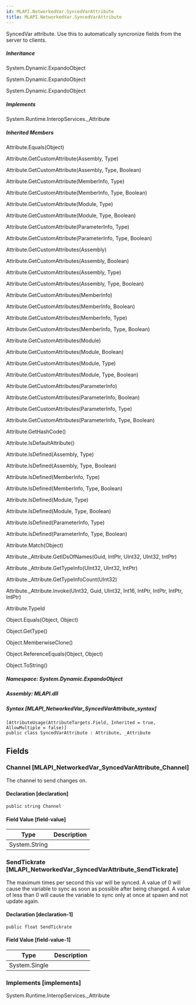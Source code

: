 ```yaml
---  
id: MLAPI.NetworkedVar.SyncedVarAttribute  
title: MLAPI.NetworkedVar.SyncedVarAttribute  
---
```


<div class="markdown level0 summary" markdown="1">

SyncedVar attribute. Use this to automatically syncronize fields from
the server to clients.

</div>

<div class="markdown level0 conceptual" markdown="1">

</div>

<div class="inheritance" markdown="1">

##### Inheritance

<div class="level0" markdown="1">

System.Dynamic.ExpandoObject

</div>

<div class="level1" markdown="1">

System.Dynamic.ExpandoObject

</div>

<div class="level2" markdown="1">

System.Dynamic.ExpandoObject

</div>

</div>

<div markdown="1" classs="implements">

##### Implements

<div markdown="1">

System.Runtime.InteropServices.\_Attribute

</div>

</div>

<div class="inheritedMembers" markdown="1">

##### Inherited Members

<div markdown="1">

Attribute.Equals(Object)

</div>

<div markdown="1">

Attribute.GetCustomAttribute(Assembly, Type)

</div>

<div markdown="1">

Attribute.GetCustomAttribute(Assembly, Type, Boolean)

</div>

<div markdown="1">

Attribute.GetCustomAttribute(MemberInfo, Type)

</div>

<div markdown="1">

Attribute.GetCustomAttribute(MemberInfo, Type, Boolean)

</div>

<div markdown="1">

Attribute.GetCustomAttribute(Module, Type)

</div>

<div markdown="1">

Attribute.GetCustomAttribute(Module, Type, Boolean)

</div>

<div markdown="1">

Attribute.GetCustomAttribute(ParameterInfo, Type)

</div>

<div markdown="1">

Attribute.GetCustomAttribute(ParameterInfo, Type, Boolean)

</div>

<div markdown="1">

Attribute.GetCustomAttributes(Assembly)

</div>

<div markdown="1">

Attribute.GetCustomAttributes(Assembly, Boolean)

</div>

<div markdown="1">

Attribute.GetCustomAttributes(Assembly, Type)

</div>

<div markdown="1">

Attribute.GetCustomAttributes(Assembly, Type, Boolean)

</div>

<div markdown="1">

Attribute.GetCustomAttributes(MemberInfo)

</div>

<div markdown="1">

Attribute.GetCustomAttributes(MemberInfo, Boolean)

</div>

<div markdown="1">

Attribute.GetCustomAttributes(MemberInfo, Type)

</div>

<div markdown="1">

Attribute.GetCustomAttributes(MemberInfo, Type, Boolean)

</div>

<div markdown="1">

Attribute.GetCustomAttributes(Module)

</div>

<div markdown="1">

Attribute.GetCustomAttributes(Module, Boolean)

</div>

<div markdown="1">

Attribute.GetCustomAttributes(Module, Type)

</div>

<div markdown="1">

Attribute.GetCustomAttributes(Module, Type, Boolean)

</div>

<div markdown="1">

Attribute.GetCustomAttributes(ParameterInfo)

</div>

<div markdown="1">

Attribute.GetCustomAttributes(ParameterInfo, Boolean)

</div>

<div markdown="1">

Attribute.GetCustomAttributes(ParameterInfo, Type)

</div>

<div markdown="1">

Attribute.GetCustomAttributes(ParameterInfo, Type, Boolean)

</div>

<div markdown="1">

Attribute.GetHashCode()

</div>

<div markdown="1">

Attribute.IsDefaultAttribute()

</div>

<div markdown="1">

Attribute.IsDefined(Assembly, Type)

</div>

<div markdown="1">

Attribute.IsDefined(Assembly, Type, Boolean)

</div>

<div markdown="1">

Attribute.IsDefined(MemberInfo, Type)

</div>

<div markdown="1">

Attribute.IsDefined(MemberInfo, Type, Boolean)

</div>

<div markdown="1">

Attribute.IsDefined(Module, Type)

</div>

<div markdown="1">

Attribute.IsDefined(Module, Type, Boolean)

</div>

<div markdown="1">

Attribute.IsDefined(ParameterInfo, Type)

</div>

<div markdown="1">

Attribute.IsDefined(ParameterInfo, Type, Boolean)

</div>

<div markdown="1">

Attribute.Match(Object)

</div>

<div markdown="1">

Attribute.\_Attribute.GetIDsOfNames(Guid, IntPtr, UInt32, UInt32,
IntPtr)

</div>

<div markdown="1">

Attribute.\_Attribute.GetTypeInfo(UInt32, UInt32, IntPtr)

</div>

<div markdown="1">

Attribute.\_Attribute.GetTypeInfoCount(UInt32)

</div>

<div markdown="1">

Attribute.\_Attribute.Invoke(UInt32, Guid, UInt32, Int16, IntPtr,
IntPtr, IntPtr, IntPtr)

</div>

<div markdown="1">

Attribute.TypeId

</div>

<div markdown="1">

Object.Equals(Object, Object)

</div>

<div markdown="1">

Object.GetType()

</div>

<div markdown="1">

Object.MemberwiseClone()

</div>

<div markdown="1">

Object.ReferenceEquals(Object, Object)

</div>

<div markdown="1">

Object.ToString()

</div>

</div>

##### **Namespace**: System.Dynamic.ExpandoObject

##### **Assembly**: MLAPI.dll

##### Syntax [MLAPI_NetworkedVar_SyncedVarAttribute_syntax]

    [AttributeUsage(AttributeTargets.Field, Inherited = true, AllowMultiple = false)]
    public class SyncedVarAttribute : Attribute, _Attribute

## Fields

### Channel [MLAPI_NetworkedVar_SyncedVarAttribute_Channel]

<div class="markdown level1 summary" markdown="1">

The channel to send changes on.

</div>

<div class="markdown level1 conceptual" markdown="1">

</div>

#### Declaration [declaration]

    public string Channel

#### Field Value [field-value]

| Type          | Description |
|---------------|-------------|
| System.String |             |

### SendTickrate [MLAPI_NetworkedVar_SyncedVarAttribute_SendTickrate]

<div class="markdown level1 summary" markdown="1">

The maximum times per second this var will be synced. A value of 0 will
cause the variable to sync as soon as possible after being changed. A
value of less than 0 will cause the variable to sync only at once at
spawn and not update again.

</div>

<div class="markdown level1 conceptual" markdown="1">

</div>

#### Declaration [declaration-1]

    public float SendTickrate

#### Field Value [field-value-1]

| Type          | Description |
|---------------|-------------|
| System.Single |             |

### Implements [implements]

<div markdown="1">

System.Runtime.InteropServices.\_Attribute

</div>
